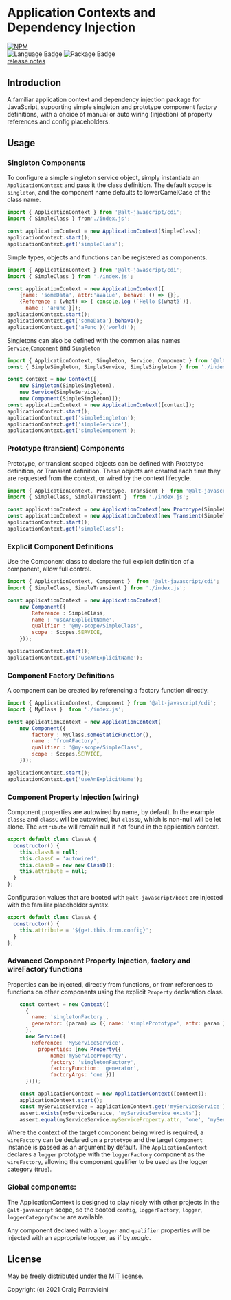 Application Contexts and Dependency Injection
=============================================================

[![NPM](https://nodei.co/npm/@alt-javascript/cdi.svg?downloads=true&downloadRank=true)](https://nodei.co/npm/@alt-javascript/cdi/)
<br/>
![Language Badge](https://img.shields.io/github/languages/top/alt-javascript/cdi)
![Package Badge](https://img.shields.io/npm/v/@alt-javascript/cdi) <br/>
[release notes](https://github.com/alt-javascript/cdi/blob/main/History.md)

<a name="intro">Introduction</a>
--------------------------------

A familiar application context and dependency injection package for JavaScript, supporting simple
singleton and prototype component factory definitions, with a choice of manual or auto
wiring (injection) of property references and config placeholders.

<a name="usage">Usage</a>
--------------------------------

### Singleton Components

To configure a simple singleton service object, simply instantiate an `ApplicationContext` and pass it
the class definition. The default scope is `singleton`, and the component name defaults to lowerCamelCase
of the class name.

```javascript
import { ApplicationContext } from '@alt-javascript/cdi';
import { SimpleClass } from'./index.js';

const applicationContext = new ApplicationContext(SimpleClass);
applicationContext.start();
applicationContext.get('simpleClass');
```
Simple types, objects and functions can be registered as components.

```javascript
import { ApplicationContext } from '@alt-javascript/cdi';
import { SimpleClass } from './index.js';

const applicationContext = new ApplicationContext([
    {name: 'someData', attr:'aValue', behave: () => {}},
    {Reference : (what) => { console.log (`Hello ${what}`)},
      name : 'aFunc'}]);
applicationContext.start();
applicationContext.get('someData').behave();
applicationContext.get('aFunc')('world!');
```

Singletons can also be defined with the common alias names `Service`,`Component` and `Singleton`

```javascript
import { ApplicationContext, Singleton, Service, Component } from '@alt-javascript/cdi';
const { SimpleSingleton, SimpleService, SimpleSingleton } from './index.js';

const context = new Context([
    new Singleton(SimpleSingleton), 
    new Service(SimpleService),
    new Component(SimpleSingleton)]);
const applicationContext = new ApplicationContext([context]);
applicationContext.start();
applicationContext.get('simpleSingleton');
applicationContext.get('simpleService');
applicationContext.get('simpleComponent');
```
### Prototype (transient) Components

Prototype, or transient scoped objects can be defined with Prototype definition, or Transient definition.  These
objects are created each time they are requested from the context, or wired by the context lifecycle.

```javascript
import { ApplicationContext, Prototype, Transient }  from '@alt-javascript/cdi';
import { SimpleClass, SimpleTransient }  from './index.js';

const applicationContext = new ApplicationContext(new Prototype(SimpleClass));
const applicationContext = new ApplicationContext(new Transient(SimpleTransient));
applicationContext.start();
applicationContext.get('simpleClass');
```

### Explicit Component Definitions

Use the Component class to declare the full explicit definition of a component, allow full control.

```javascript
import { ApplicationContext, Component }  from '@alt-javascript/cdi';
import { SimpleClass, SimpleTransient } from './index.js';

const applicationContext = new ApplicationContext(
    new Component({
        Reference : SimpleClass,
        name : 'useAnExplicitName',
        qualifier : '@my-scope/SimpleClass',
        scope : Scopes.SERVICE,
    }));

applicationContext.start();
applicationContext.get('useAnExplicitName');
```

### Component Factory Definitions

A component can be created by referencing a factory function directly.

```javascript
import { ApplicationContext, Component } from '@alt-javascript/cdi';
import { MyClass }  from './index.js';

const applicationContext = new ApplicationContext(
    new Component({
        factory : MyClass.someStaticFunction(),
        name : 'fromAFactory',
        qualifier : '@my-scope/SimpleClass',
        scope : Scopes.SERVICE,
    }));

applicationContext.start();
applicationContext.get('useAnExplicitName');
```
### Component Property Injection (wiring)

Component properties are autowired by name, by default.  In the example `classB` and `classC`  will be autowired,
but `classD`, which is non-null will be let alone.  The `attribute` will remain null if not found in the application
context.

```javascript
export default class ClassA {
  constructor() {
    this.classB = null;
    this.classC = 'autowired';
    this.classD = new new ClassD();
    this.attribute = null;
  }
};
```

Configuration values that are booted with `@alt-javascript/boot` are injected with the familiar placeholder syntax.

```javascript
export default class ClassA {
  constructor() {
    this.attribute = '${get.this.from.config}';
  }
};
```

### Advanced Component Property Injection, factory and wireFactory functions

Properties can be injected, directly from functions, or from references to functions on other components using
the explicit `Property` declaration class.

```javascript
    const context = new Context([
      {
        name: 'singletonFactory',
        generator: (param) => ({ name: 'simplePrototype', attr: param }),
      },
      new Service({
        Reference: 'MyServiceService',
          properties: [new Property({
              name:'myServiceProperty',
              factory: 'singletonFactory',
              factoryFunction: 'generator',
              factoryArgs: 'one'})]
      })]);

    const applicationContext = new ApplicationContext([context]);
    applicationContext.start();
    const myServiceService = applicationContext.get('myServiceService');
    assert.exists(myServiceService, 'myServiceService exists');
    assert.equal(myServiceService.myServiceProperty.attr, 'one', 'myServiceService.myServiceProperty.attr == one');
```

Where the context of the target component being wired is required, a `wireFactory` can be declared on a `prototype`
and the target `Component` instance is passed as an argument by default.  The `ApplicationContext` declares a 
`logger` prototype with the `loggerFactory` component as the `wireFactory`, allowing the component qualifier to be
used as the logger category (true).

### Global components: 

The ApplicationContext is designed to  play nicely with other projects in the `@alt-javascript` scope, so the
booted `config`, `loggerFactory`, `logger`, `loggerCategoryCache` are available.  

Any component declared with a `logger` and `qualifier` properties will be injected with an appropriate logger,
as if by _magic_.

<a name="license">License</a>
-----------------------------

May be freely distributed under the [MIT license](https://raw.githubusercontent.com/alt-javascript/cdi/master/LICENSE).

Copyright (c) 2021 Craig Parravicini    
